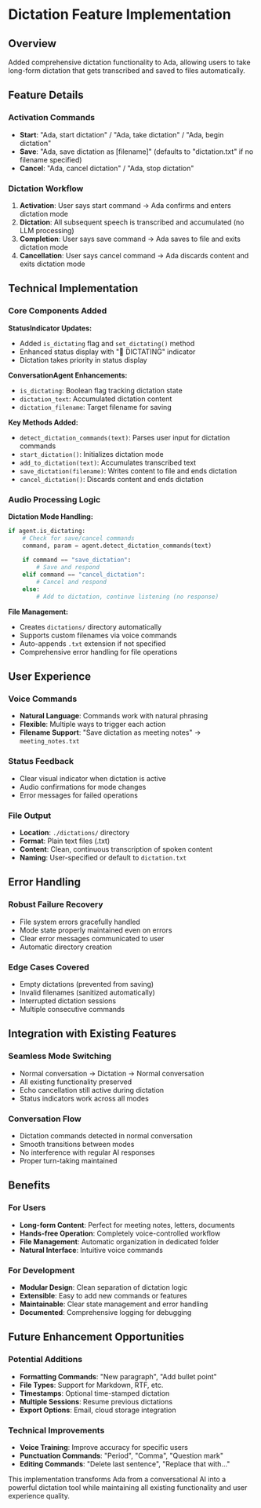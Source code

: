 # Dictation Feature Implementation

## Overview
Added comprehensive dictation functionality to Ada, allowing users to take long-form dictation that gets transcribed and saved to files automatically.

## Feature Details

### Activation Commands
- **Start**: "Ada, start dictation" / "Ada, take dictation" / "Ada, begin dictation"
- **Save**: "Ada, save dictation as [filename]" (defaults to "dictation.txt" if no filename specified)
- **Cancel**: "Ada, cancel dictation" / "Ada, stop dictation"

### Dictation Workflow

1. **Activation**: User says start command → Ada confirms and enters dictation mode
2. **Dictation**: All subsequent speech is transcribed and accumulated (no LLM processing)
3. **Completion**: User says save command → Ada saves to file and exits dictation mode
4. **Cancellation**: User says cancel command → Ada discards content and exits dictation mode

## Technical Implementation

### Core Components Added

**StatusIndicator Updates:**
- Added `is_dictating` flag and `set_dictating()` method
- Enhanced status display with "📝 DICTATING" indicator
- Dictation takes priority in status display

**ConversationAgent Enhancements:**
- `is_dictating`: Boolean flag tracking dictation state
- `dictation_text`: Accumulated dictation content
- `dictation_filename`: Target filename for saving

**Key Methods Added:**
- `detect_dictation_commands(text)`: Parses user input for dictation commands
- `start_dictation()`: Initializes dictation mode
- `add_to_dictation(text)`: Accumulates transcribed text
- `save_dictation(filename)`: Writes content to file and ends dictation
- `cancel_dictation()`: Discards content and ends dictation

### Audio Processing Logic

**Dictation Mode Handling:**
```python
if agent.is_dictating:
    # Check for save/cancel commands
    command, param = agent.detect_dictation_commands(text)
    
    if command == "save_dictation":
        # Save and respond
    elif command == "cancel_dictation":
        # Cancel and respond
    else:
        # Add to dictation, continue listening (no response)
```

**File Management:**
- Creates `dictations/` directory automatically
- Supports custom filenames via voice commands
- Auto-appends `.txt` extension if not specified
- Comprehensive error handling for file operations

## User Experience

### Voice Commands
- **Natural Language**: Commands work with natural phrasing
- **Flexible**: Multiple ways to trigger each action
- **Filename Support**: "Save dictation as meeting notes" → `meeting_notes.txt`

### Status Feedback
- Clear visual indicator when dictation is active
- Audio confirmations for mode changes
- Error messages for failed operations

### File Output
- **Location**: `./dictations/` directory
- **Format**: Plain text files (.txt)
- **Content**: Clean, continuous transcription of spoken content
- **Naming**: User-specified or default to `dictation.txt`

## Error Handling

### Robust Failure Recovery
- File system errors gracefully handled
- Mode state properly maintained even on errors
- Clear error messages communicated to user
- Automatic directory creation

### Edge Cases Covered
- Empty dictations (prevented from saving)
- Invalid filenames (sanitized automatically)
- Interrupted dictation sessions
- Multiple consecutive commands

## Integration with Existing Features

### Seamless Mode Switching
- Normal conversation → Dictation → Normal conversation
- All existing functionality preserved
- Echo cancellation still active during dictation
- Status indicators work across all modes

### Conversation Flow
- Dictation commands detected in normal conversation
- Smooth transitions between modes
- No interference with regular AI responses
- Proper turn-taking maintained

## Benefits

### For Users
- **Long-form Content**: Perfect for meeting notes, letters, documents
- **Hands-free Operation**: Completely voice-controlled workflow
- **File Management**: Automatic organization in dedicated folder
- **Natural Interface**: Intuitive voice commands

### For Development
- **Modular Design**: Clean separation of dictation logic
- **Extensible**: Easy to add new commands or features
- **Maintainable**: Clear state management and error handling
- **Documented**: Comprehensive logging for debugging

## Future Enhancement Opportunities

### Potential Additions
- **Formatting Commands**: "New paragraph", "Add bullet point"
- **File Types**: Support for Markdown, RTF, etc.
- **Timestamps**: Optional time-stamped dictation
- **Multiple Sessions**: Resume previous dictations
- **Export Options**: Email, cloud storage integration

### Technical Improvements
- **Voice Training**: Improve accuracy for specific users
- **Punctuation Commands**: "Period", "Comma", "Question mark"
- **Editing Commands**: "Delete last sentence", "Replace that with..."

This implementation transforms Ada from a conversational AI into a powerful dictation tool while maintaining all existing functionality and user experience quality.